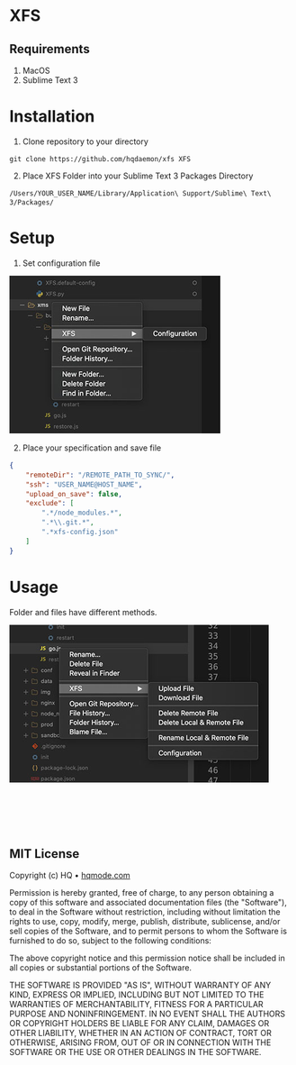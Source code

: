 # XFS

## Requirements
1. MacOS
2. Sublime Text 3

# Installation
1. Clone repository to your directory 
```
git clone https://github.com/hqdaemon/xfs XFS
```

2. Place XFS Folder into your Sublime Text 3 Packages Directory
```
/Users/YOUR_USER_NAME/Library/Application\ Support/Sublime\ Text\ 3/Packages/
```

# Setup
1. Set configuration file

![Configuration](img/set-configuration.jpg?raw=true)

2. Place your specification and save file
```json
{
	"remoteDir": "/REMOTE_PATH_TO_SYNC/",
	"ssh": "USER_NAME@HOST_NAME",
	"upload_on_save": false,
	"exclude": [
		".*/node_modules.*",
		".*\\.git.*",
		".*xfs-config.json"
	]
}
```

# Usage
Folder and files have different methods.

![Usage](img/usage.jpg?raw=true)


<br />
<br />
<br />
<br />

## MIT License

Copyright (c) HQ • [hqmode.com](https://hqmode.com)

Permission is hereby granted, free of charge, to any person obtaining a copy
of this software and associated documentation files (the "Software"), to deal
in the Software without restriction, including without limitation the rights
to use, copy, modify, merge, publish, distribute, sublicense, and/or sell
copies of the Software, and to permit persons to whom the Software is
furnished to do so, subject to the following conditions:

The above copyright notice and this permission notice shall be included in all
copies or substantial portions of the Software.

THE SOFTWARE IS PROVIDED "AS IS", WITHOUT WARRANTY OF ANY KIND, EXPRESS OR
IMPLIED, INCLUDING BUT NOT LIMITED TO THE WARRANTIES OF MERCHANTABILITY,
FITNESS FOR A PARTICULAR PURPOSE AND NONINFRINGEMENT. IN NO EVENT SHALL THE
AUTHORS OR COPYRIGHT HOLDERS BE LIABLE FOR ANY CLAIM, DAMAGES OR OTHER
LIABILITY, WHETHER IN AN ACTION OF CONTRACT, TORT OR OTHERWISE, ARISING FROM,
OUT OF OR IN CONNECTION WITH THE SOFTWARE OR THE USE OR OTHER DEALINGS IN THE
SOFTWARE.